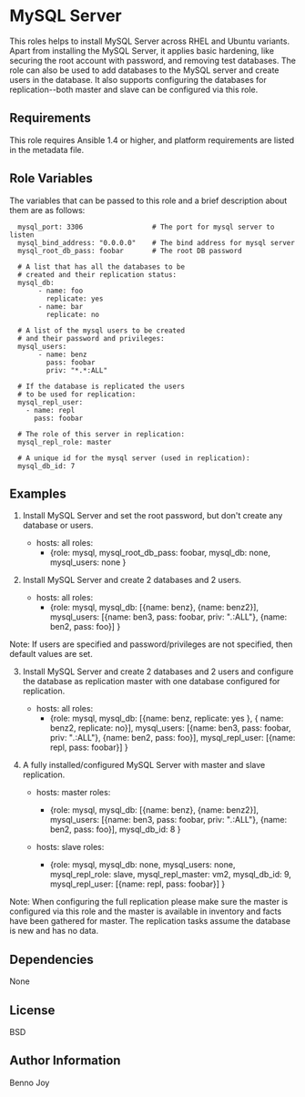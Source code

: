 MySQL Server
============


This roles helps to install MySQL Server across RHEL and Ubuntu variants.
Apart from installing the MySQL Server, it applies basic hardening, like
securing the root account with password, and removing test databases. The role
can also be used to add databases to the MySQL server and create users in the
database. It also supports configuring the databases for replication--both
master and slave can be configured via this role.

Requirements
------------

This role requires Ansible 1.4 or higher, and platform requirements are listed
in the metadata file.

Role Variables
--------------

The variables that can be passed to this role and a brief description about
them are as follows:

      mysql_port: 3306                 # The port for mysql server to listen
      mysql_bind_address: "0.0.0.0"    # The bind address for mysql server
      mysql_root_db_pass: foobar       # The root DB password

      # A list that has all the databases to be
      # created and their replication status:
      mysql_db:                                 
           - name: foo
             replicate: yes
           - name: bar
             replicate: no

      # A list of the mysql users to be created
      # and their password and privileges:
      mysql_users:                              
           - name: benz
             pass: foobar
             priv: "*.*:ALL"

      # If the database is replicated the users
      # to be used for replication:
      mysql_repl_user:                          
        - name: repl
          pass: foobar

      # The role of this server in replication:
      mysql_repl_role: master

      # A unique id for the mysql server (used in replication):
      mysql_db_id: 7

Examples
--------

1) Install MySQL Server and set the root password, but don't create any
database or users.

      - hosts: all
        roles:
        - {role: mysql, mysql_root_db_pass: foobar, mysql_db: none, mysql_users: none }

2) Install MySQL Server and create 2 databases and 2 users.

      - hosts: all
        roles:
         - {role: mysql, mysql_db: [{name: benz},
                                    {name: benz2}],
            mysql_users: [{name: ben3, pass: foobar, priv: "*.*:ALL"},
                          {name: ben2, pass: foo}] }

Note: If users are specified and password/privileges are not specified, then
default values are set.

3) Install MySQL Server and create 2 databases and 2 users and configure the
database as replication master with one database configured for replication.

      - hosts: all
        roles:
         - {role: mysql, mysql_db: [{name: benz, replicate: yes },
                                    { name: benz2, replicate: no}], 
                         mysql_users: [{name: ben3, pass: foobar, priv: "*.*:ALL"},
                                       {name: ben2, pass: foo}],
                         mysql_repl_user: [{name: repl, pass: foobar}] }

4) A fully installed/configured MySQL Server with master and slave
replication.

      - hosts: master
        roles:
         - {role: mysql, mysql_db: [{name: benz}, {name: benz2}],
                         mysql_users: [{name: ben3, pass: foobar, priv: "*.*:ALL"},
                                       {name: ben2, pass: foo}],
                         mysql_db_id: 8 }

      - hosts: slave
        roles:
         - {role: mysql, mysql_db: none, mysql_users: none,
                  mysql_repl_role: slave, mysql_repl_master: vm2,
                  mysql_db_id: 9, mysql_repl_user: [{name: repl, pass: foobar}] }

Note: When configuring the full replication please make sure the master is
configured via this role and the master is available in inventory and facts
have been gathered for master. The replication tasks assume the database is
new and has no data.


Dependencies
------------

None

License
-------

BSD

Author Information
------------------

Benno Joy
 


